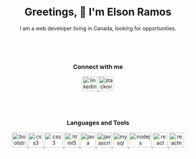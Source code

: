 <h1 align="center">Greetings, 👋 I'm Elson Ramos</h1>

<p align="center">I am a web developer living in Canada, looking for opportunities.</p>

<br/><br/>

<div style="border:1px solid white">
<h3 align="center">
  Connect with me
</h3>

<p align="center">
   <a href="https://www.linkedin.com/in/elson-ramos-519729ab/" target="_blank">
    <img src="https://www.vectorlogo.zone/logos/linkedin/linkedin-icon.svg" alt="linkedin" width="40" height="40"/>
  </a>
   <a href="https://stackoverflow.com/users/8882025/elson-ramos" target="_blank">
    <img src="https://www.vectorlogo.zone/logos/stackoverflow/stackoverflow-icon.svg" alt="stackoverflow" width="40" height="40"/>
  </a>
</p>
</div>
<br/><br/>

<div style="border:1px solid white">
<h3 align="center">
  Languages and Tools
</h3>
<p align="center">
  <a href="https://getbootstrap.com" target="_blank">
    <img src="https://www.vectorlogo.zone/logos/getbootstrap/getbootstrap-icon.svg" alt="bootstrap" width="40" height="40"/>
  </a>
  <a href="https://www.w3schools.com/css/" target="_blank"> 
    <img src="https://www.vectorlogo.zone/logos/netlifyapp_watercss/netlifyapp_watercss-ar21.svg" alt="css3" width="40" height="40"/> 
  </a> 
  <a href="https://expressjs.com/" target="_blank"> 
    <img src="https://www.vectorlogo.zone/logos/expressjs/expressjs-ar21.svg" alt="css3" width="50" height="40"/> 
  </a> 
  <a href="https://www.w3.org/html/" target="_blank"> 
    <img src="https://www.vectorlogo.zone/logos/w3_html5/w3_html5-icon.svg" alt="html5" width="40" height="40"/> 
  </a> 
  <a href="https://www.java.com" target="_blank"> 
    <img src="https://www.vectorlogo.zone/logos/java/java-vertical.svg" alt="java" width="40" height="40"/> 
  </a> 
  <a href="https://developer.mozilla.org/en-US/docs/Web/JavaScript" target="_blank"> 
    <img src="https://www.vectorlogo.zone/logos/javascript/javascript-icon.svg" alt="javascript" width="40" height="40"/> 
  </a> 
  <a href="https://www.mysql.com/" target="_blank"> 
    <img src="https://www.vectorlogo.zone/logos/mysql/mysql-ar21.svg" alt="mysql" width="40" height="40"/> 
  </a> 
  <a href="https://nodejs.org" target="_blank"> 
    <img src="https://www.vectorlogo.zone/logos/nodejs/nodejs-ar21.svg" alt="nodejs" width="60" height="40"/> 
  </a> 
  <a href="https://reactjs.org/" target="_blank"> 
    <img src="https://www.vectorlogo.zone/logos/reactjs/reactjs-icon.svg" alt="react" width="40" height="40"/> 
  </a> 
  <a href="https://reactnative.dev/" target="_blank"> 
    <img src="https://cdn.prod.website-files.com/62c6fbddb12bb54622241c3d/62c6fbddb12bb57fe22423d5_React_img1-p-500.png" alt="reactnative" width="40" height="40"/> 
  </a> 
</p>
</div>
<br>
